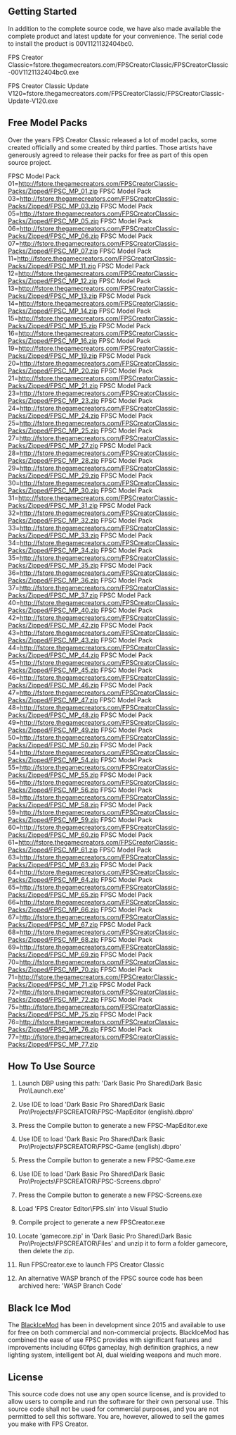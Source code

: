 
Getting Started
---------------

In addition to the complete source code, we have also made available the complete product and latest update for your convenience. The serial code to install the product is 00V1121132404bc0.

FPS Creator Classic=fstore.thegamecreators.com/FPSCreatorClassic/FPSCreatorClassic-00V1121132404bc0.exe

FPS Creator Classic Update V120=fstore.thegamecreators.com/FPSCreatorClassic/FPSCreatorClassic-Update-V120.exe

Free Model Packs
----------------

Over the years FPS Creator Classic released a lot of model packs, some created officially and some created by third parties. Those artists have generously agreed to release their packs for free as part of this open source project.

FPSC Model Pack 01=http://fstore.thegamecreators.com/FPSCreatorClassic-Packs/Zipped/FPSC_MP_01.zip
FPSC Model Pack 03=http://fstore.thegamecreators.com/FPSCreatorClassic-Packs/Zipped/FPSC_MP_03.zip
FPSC Model Pack 05=http://fstore.thegamecreators.com/FPSCreatorClassic-Packs/Zipped/FPSC_MP_05.zip
FPSC Model Pack 06=http://fstore.thegamecreators.com/FPSCreatorClassic-Packs/Zipped/FPSC_MP_06.zip
FPSC Model Pack 07=http://fstore.thegamecreators.com/FPSCreatorClassic-Packs/Zipped/FPSC_MP_07.zip
FPSC Model Pack 11=http://fstore.thegamecreators.com/FPSCreatorClassic-Packs/Zipped/FPSC_MP_11.zip
FPSC Model Pack 12=http://fstore.thegamecreators.com/FPSCreatorClassic-Packs/Zipped/FPSC_MP_12.zip
FPSC Model Pack 13=http://fstore.thegamecreators.com/FPSCreatorClassic-Packs/Zipped/FPSC_MP_13.zip
FPSC Model Pack 14=http://fstore.thegamecreators.com/FPSCreatorClassic-Packs/Zipped/FPSC_MP_14.zip
FPSC Model Pack 15=http://fstore.thegamecreators.com/FPSCreatorClassic-Packs/Zipped/FPSC_MP_15.zip
FPSC Model Pack 16=http://fstore.thegamecreators.com/FPSCreatorClassic-Packs/Zipped/FPSC_MP_16.zip
FPSC Model Pack 19=http://fstore.thegamecreators.com/FPSCreatorClassic-Packs/Zipped/FPSC_MP_19.zip
FPSC Model Pack 20=http://fstore.thegamecreators.com/FPSCreatorClassic-Packs/Zipped/FPSC_MP_20.zip
FPSC Model Pack 21=http://fstore.thegamecreators.com/FPSCreatorClassic-Packs/Zipped/FPSC_MP_21.zip
FPSC Model Pack 23=http://fstore.thegamecreators.com/FPSCreatorClassic-Packs/Zipped/FPSC_MP_23.zip
FPSC Model Pack 24=http://fstore.thegamecreators.com/FPSCreatorClassic-Packs/Zipped/FPSC_MP_24.zip
FPSC Model Pack 25=http://fstore.thegamecreators.com/FPSCreatorClassic-Packs/Zipped/FPSC_MP_25.zip
FPSC Model Pack 27=http://fstore.thegamecreators.com/FPSCreatorClassic-Packs/Zipped/FPSC_MP_27.zip
FPSC Model Pack 28=http://fstore.thegamecreators.com/FPSCreatorClassic-Packs/Zipped/FPSC_MP_28.zip
FPSC Model Pack 29=http://fstore.thegamecreators.com/FPSCreatorClassic-Packs/Zipped/FPSC_MP_29.zip
FPSC Model Pack 30=http://fstore.thegamecreators.com/FPSCreatorClassic-Packs/Zipped/FPSC_MP_30.zip
FPSC Model Pack 31=http://fstore.thegamecreators.com/FPSCreatorClassic-Packs/Zipped/FPSC_MP_31.zip
FPSC Model Pack 32=http://fstore.thegamecreators.com/FPSCreatorClassic-Packs/Zipped/FPSC_MP_32.zip
FPSC Model Pack 33=http://fstore.thegamecreators.com/FPSCreatorClassic-Packs/Zipped/FPSC_MP_33.zip
FPSC Model Pack 34=http://fstore.thegamecreators.com/FPSCreatorClassic-Packs/Zipped/FPSC_MP_34.zip
FPSC Model Pack 35=http://fstore.thegamecreators.com/FPSCreatorClassic-Packs/Zipped/FPSC_MP_35.zip
FPSC Model Pack 36=http://fstore.thegamecreators.com/FPSCreatorClassic-Packs/Zipped/FPSC_MP_36.zip
FPSC Model Pack 37=http://fstore.thegamecreators.com/FPSCreatorClassic-Packs/Zipped/FPSC_MP_37.zip
FPSC Model Pack 40=http://fstore.thegamecreators.com/FPSCreatorClassic-Packs/Zipped/FPSC_MP_40.zip
FPSC Model Pack 42=http://fstore.thegamecreators.com/FPSCreatorClassic-Packs/Zipped/FPSC_MP_42.zip
FPSC Model Pack 43=http://fstore.thegamecreators.com/FPSCreatorClassic-Packs/Zipped/FPSC_MP_43.zip
FPSC Model Pack 44=http://fstore.thegamecreators.com/FPSCreatorClassic-Packs/Zipped/FPSC_MP_44.zip
FPSC Model Pack 45=http://fstore.thegamecreators.com/FPSCreatorClassic-Packs/Zipped/FPSC_MP_45.zip
FPSC Model Pack 46=http://fstore.thegamecreators.com/FPSCreatorClassic-Packs/Zipped/FPSC_MP_46.zip
FPSC Model Pack 47=http://fstore.thegamecreators.com/FPSCreatorClassic-Packs/Zipped/FPSC_MP_47.zip
FPSC Model Pack 48=http://fstore.thegamecreators.com/FPSCreatorClassic-Packs/Zipped/FPSC_MP_48.zip
FPSC Model Pack 49=http://fstore.thegamecreators.com/FPSCreatorClassic-Packs/Zipped/FPSC_MP_49.zip
FPSC Model Pack 50=http://fstore.thegamecreators.com/FPSCreatorClassic-Packs/Zipped/FPSC_MP_50.zip
FPSC Model Pack 54=http://fstore.thegamecreators.com/FPSCreatorClassic-Packs/Zipped/FPSC_MP_54.zip
FPSC Model Pack 55=http://fstore.thegamecreators.com/FPSCreatorClassic-Packs/Zipped/FPSC_MP_55.zip
FPSC Model Pack 56=http://fstore.thegamecreators.com/FPSCreatorClassic-Packs/Zipped/FPSC_MP_56.zip
FPSC Model Pack 58=http://fstore.thegamecreators.com/FPSCreatorClassic-Packs/Zipped/FPSC_MP_58.zip
FPSC Model Pack 59=http://fstore.thegamecreators.com/FPSCreatorClassic-Packs/Zipped/FPSC_MP_59.zip
FPSC Model Pack 60=http://fstore.thegamecreators.com/FPSCreatorClassic-Packs/Zipped/FPSC_MP_60.zip
FPSC Model Pack 61=http://fstore.thegamecreators.com/FPSCreatorClassic-Packs/Zipped/FPSC_MP_61.zip
FPSC Model Pack 63=http://fstore.thegamecreators.com/FPSCreatorClassic-Packs/Zipped/FPSC_MP_63.zip
FPSC Model Pack 64=http://fstore.thegamecreators.com/FPSCreatorClassic-Packs/Zipped/FPSC_MP_64.zip
FPSC Model Pack 65=http://fstore.thegamecreators.com/FPSCreatorClassic-Packs/Zipped/FPSC_MP_65.zip
FPSC Model Pack 66=http://fstore.thegamecreators.com/FPSCreatorClassic-Packs/Zipped/FPSC_MP_66.zip
FPSC Model Pack 67=http://fstore.thegamecreators.com/FPSCreatorClassic-Packs/Zipped/FPSC_MP_67.zip
FPSC Model Pack 68=http://fstore.thegamecreators.com/FPSCreatorClassic-Packs/Zipped/FPSC_MP_68.zip
FPSC Model Pack 69=http://fstore.thegamecreators.com/FPSCreatorClassic-Packs/Zipped/FPSC_MP_69.zip
FPSC Model Pack 70=http://fstore.thegamecreators.com/FPSCreatorClassic-Packs/Zipped/FPSC_MP_70.zip
FPSC Model Pack 71=http://fstore.thegamecreators.com/FPSCreatorClassic-Packs/Zipped/FPSC_MP_71.zip
FPSC Model Pack 72=http://fstore.thegamecreators.com/FPSCreatorClassic-Packs/Zipped/FPSC_MP_72.zip
FPSC Model Pack 75=http://fstore.thegamecreators.com/FPSCreatorClassic-Packs/Zipped/FPSC_MP_75.zip
FPSC Model Pack 76=http://fstore.thegamecreators.com/FPSCreatorClassic-Packs/Zipped/FPSC_MP_76.zip
FPSC Model Pack 77=http://fstore.thegamecreators.com/FPSCreatorClassic-Packs/Zipped/FPSC_MP_77.zip

How To Use Source
-----------------

1. Launch DBP using this path: 'Dark Basic Pro Shared\Dark Basic Pro\Launch.exe'

2. Use IDE to load 'Dark Basic Pro Shared\Dark Basic Pro\Projects\FPSCREATOR\FPSC-MapEditor (english).dbpro'

3. Press the Compile button to generate a new FPSC-MapEditor.exe

4. Use IDE to load 'Dark Basic Pro Shared\Dark Basic Pro\Projects\FPSCREATOR\FPSC-Game (english).dbpro'

5. Press the Compile button to generate a new FPSC-Game.exe

6. Use IDE to load 'Dark Basic Pro Shared\Dark Basic Pro\Projects\FPSCREATOR\FPSC-Screens.dbpro'

7. Press the Compile button to generate a new FPSC-Screens.exe

8. Load 'FPS Creator Editor\FPS.sln' into Visual Studio

9. Compile project to generate a new FPSCreator.exe

10. Locate 'gamecore.zip' in 'Dark Basic Pro Shared\Dark Basic Pro\Projects\FPSCREATOR\Files' and unzip it to form a folder gamecore, then delete the zip. 

11. Run FPSCreator.exe to launch FPS Creator Classic

12. An alternative WASP branch of the FPSC source code has been archived here: 'WASP Branch Code'

Black Ice Mod
-------------

The [BlackIceMod](http://www.blackicemod.org/) has been in development since 2015 and available to use for free on both commercial and non-commercial projects. BlackIceMod has combined the ease of use FPSC provides with significant features and improvements including 60fps gameplay, high definition graphics, a new lighting system, intelligent bot AI, dual wielding weapons and much more.

License
-------

This source code does not use any open source license, and is provided to allow users to compile and run the software for their own personal use. This source code shall not be used for commercial purposes, and you are not permitted to sell this software. You are, however, allowed to sell the games you make with FPS Creator.
